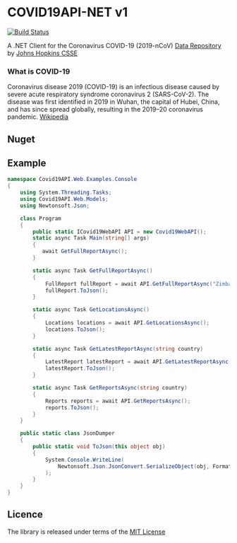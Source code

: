 # COVID19API-NET v1

[![Build Status](https://travis-ci.com/Chitova263/COVID19API-NET.svg?token=MDACaqCYzSj6Yqd8uBt5&branch=master)](https://travis-ci.com/Chitova263/COVID19API-NET)

A .NET Client for the Coronavirus COVID-19 (2019-nCoV) [Data Repository](https://github.com/CSSEGISandData/COVID-19) by [Johns Hopkins CSSE](https://systems.jhu.edu/research/public-health/ncov/) 

### What is COVID-19
Coronavirus disease 2019 (COVID-19) is an infectious disease caused by severe acute respiratory syndrome coronavirus 2 (SARS-CoV-2). The disease was first identified in 2019 in Wuhan, the capital of Hubei, China, and has since spread globally, resulting in the 2019–20 coronavirus pandemic. [Wikipedia](https://en.wikipedia.org/wiki/Coronavirus_disease_2019)

## Nuget

## Example

```cs
namespace Covid19API.Web.Examples.Console
{
    using System.Threading.Tasks;
    using Covid19API.Web.Models;
    using Newtonsoft.Json;

    class Program
    {
        public static ICovid19WebAPI API = new Covid19WebAPI();
        static async Task Main(string[] args)
        {
           await GetFullReportAsync();
        }

        static async Task GetFullReportAsync()
        {
            FullReport fullReport = await API.GetFullReportAsync("Zimbabwe");
            fullReport.ToJson();
        }

        static async Task GetLocationsAsync()
        {
            Locations locations = await API.GetLocationsAsync();
            locations.ToJson();
        }

        static async Task GetLatestReportAsync(string country)
        {
            LatestReport latestReport = await API.GetLatestReportAsync(country);
            latestReport.ToJson();
        }

        static async Task GetReportsAsync(string country)
        {
            Reports reports = await API.GetReportsAsync();
            reports.ToJson();
        }
    }

    public static class JsonDumper
    {
        public static void ToJson(this object obj)
        {
            System.Console.WriteLine(
                Newtonsoft.Json.JsonConvert.SerializeObject(obj, Formatting.Indented)
            );
        }
    }
}
```

## Licence

The library is released under terms of the [MIT License](https://opensource.org/licenses/MIT)

